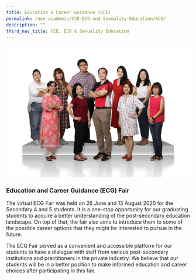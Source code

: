```yaml
---
title: Education & Career Guidance (ECG)
permalink: /non-academic/CCE-ECG-and-Sexuality-Education/ECG/
description: ""
third_nav_title: CCE, ECG & Sexuality Education
---
```


![](/images/Education-and-Career-Guidance-2048x1463.jpg)
### **Education and Career Guidance (ECG) Fair**

The virtual ECG Fair was held on 26 June and 13 August 2020 for the Secondary 4 and 5 students. It is a one-stop opportunity for our graduating students to acquire a better understanding of the post-secondary education landscape. On top of that, the fair also aims to introduce them to some of the possible career options that they might be interested to pursue in the future.

The ECG Fair served as a convenient and accessible platform for our students to have a dialogue with staff from various post-secondary institutions and practitioners in the private industry. We believe that our students will be in a better position to make informed education and career choices after participating in this fair.